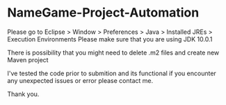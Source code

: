 # NameGame-Project-Automation

Please go to Eclipse > Window > Preferences > Java > Installed JREs > Execution Environments
Please make sure that you are using JDK 10.0.1

There is possibility that you might need to delete .m2 files and create new Maven project

I've tested the code prior to submition and its functional if you encounter any unexpected issues or error please contact me.

Thank you.
